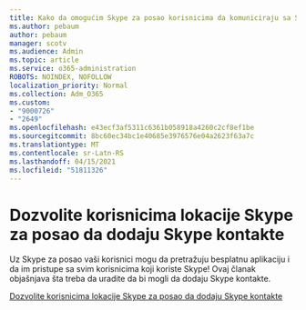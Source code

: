 ```yaml
---
title: Kako da omogućim Skype za posao korisnicima da komuniciraju sa Skype korisnicima
ms.author: pebaum
author: pebaum
manager: scotv
ms.audience: Admin
ms.topic: article
ms.service: o365-administration
ROBOTS: NOINDEX, NOFOLLOW
localization_priority: Normal
ms.collection: Adm_O365
ms.custom:
- "9000726"
- "2649"
ms.openlocfilehash: e43ecf3af5311c6361b058918a4260c2cf8ef1be
ms.sourcegitcommit: 8bc60ec34bc1e40685e3976576e04a2623f63a7c
ms.translationtype: MT
ms.contentlocale: sr-Latn-RS
ms.lasthandoff: 04/15/2021
ms.locfileid: "51811326"
---
```

# <a name="let-skype-for-business-users-add-skype-contacts"></a>Dozvolite korisnicima lokacije Skype za posao da dodaju Skype kontakte

Uz Skype za posao vaši korisnici mogu da pretražuju besplatnu aplikaciju i da im pristupe sa svim korisnicima koji koriste Skype! Ovaj članak objašnjava šta treba da uradite da bi mogli da dodaju Skype kontakte.

[Dozvolite korisnicima lokacije Skype za posao da dodaju Skype kontakte](https://docs.microsoft.com/skypeforbusiness/set-up-skype-for-business-online/let-skype-for-business-users-add-skype-contacts)